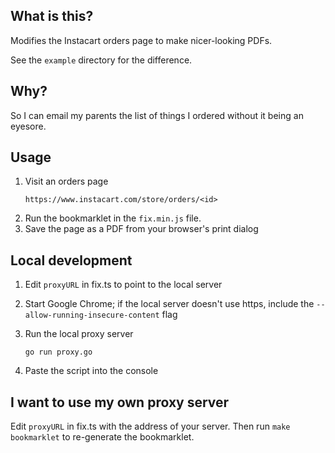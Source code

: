 ## What is this?

Modifies the Instacart orders page to make nicer-looking PDFs.

See the `example` directory for the difference.

## Why?

So I can email my parents the list of things I ordered without it being
an eyesore.

## Usage

1. Visit an orders page
	```
  	https://www.instacart.com/store/orders/<id>
	```
2. Run the bookmarklet in the `fix.min.js` file.
3. Save the page as a PDF from your browser's print dialog


## Local development

1. Edit `proxyURL` in fix.ts to point to the local server
2. Start Google Chrome; if the local server doesn't use https, include
   the `--allow-running-insecure-content` flag
3. Run the local proxy server

    ```
    go run proxy.go
    ```

4. Paste the script into the console


## I want to use my own proxy server

Edit `proxyURL` in fix.ts with the address of your server. Then run
`make bookmarklet` to re-generate the bookmarklet.
